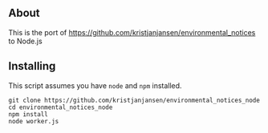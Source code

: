 ## About 

This is the port of https://github.com/kristjanjansen/environmental_notices to Node.js

## Installing

This script assumes you have ```node``` and ```npm``` installed.

```
git clone https://github.com/kristjanjansen/environmental_notices_node
cd environmental_notices_node
npm install
node worker.js
```


